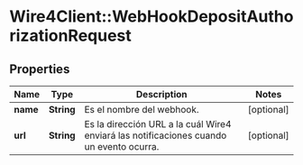# Wire4Client::WebHookDepositAuthorizationRequest

## Properties
Name | Type | Description | Notes
------------ | ------------- | ------------- | -------------
**name** | **String** | Es el nombre del webhook. | [optional] 
**url** | **String** | Es la dirección URL a la cuál Wire4 enviará las notificaciones cuando un evento ocurra. | [optional] 


